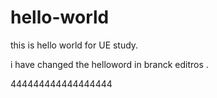 # hello-world
this is hello world  for UE study.

i have changed the helloword in branck editros .


444444444444444444
